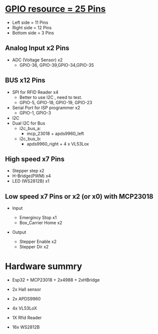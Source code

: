 # [GPIO resource = 25 Pins](https://randomnerdtutorials.com/esp32-pinout-reference-gpios/)
* Left side = 11 Pins
* Right side = 12 Pins
* Bottom side = 3 Pins

## Analog Input x2 Pins
* ADC (Voltage Sensor) x2
  * GPIO-36, GPIO-39,GPIO-34,GPIO-35


## BUS           x12 Pins
* SPI for RFID Reader   x4
  * Better to use I2C , need to test.
  * GPIO-5, GPIO-18, GPIO-19, GPIO-23
* Serial Port  for ISP programmer    x2
  * GPIO-1, GPIO-3
* I2C 
* Dual I2C for Bus
  * i2c_bus_a:
    * mcp_23018 + apds9960_left 
  * i2c_bus_b:
    * apds9960_right + 4 x VL53Lox

## High speed    x7 Pins
* Stepper step   x2
* H-Bridge(PWM)  x4 
* LED (WS2812B)  x1

## Low speed     x7 Pins  or x2 (or x0) with MCP23018
* Input
  * Emergincy Stop    x1
  * Box_Carrier Home  x2

* Output
  * Stepper Enable    x2
  * Stepper Dir       x2
  
 
# Hardware summry
* Esp32 + MCP23018 + 2x4988  + 2xHBridge
* 2x Hall sensor
* 2x APDS9960
* 4x VL53LoX

* 1X Rfid Reader
* 16x WS2812B




